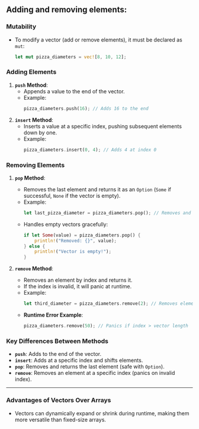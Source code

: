 ## Adding and removing elements: 

### **Mutability**
- To modify a vector (add or remove elements), it must be declared as `mut`:
  ```rust
  let mut pizza_diameters = vec![8, 10, 12];
  ```

### **Adding Elements**
1. **`push` Method**:  
   - Appends a value to the end of the vector.
   - Example:
     ```rust
     pizza_diameters.push(16); // Adds 16 to the end
     ```
2. **`insert` Method**:  
   - Inserts a value at a specific index, pushing subsequent elements down by one.
   - Example:
     ```rust
     pizza_diameters.insert(0, 4); // Adds 4 at index 0
     ```

### **Removing Elements**
1. **`pop` Method**:  
   - Removes the last element and returns it as an `Option` (`Some` if successful, `None` if the vector is empty).
   - Example:
     ```rust
     let last_pizza_diameter = pizza_diameters.pop(); // Removes and returns the last value
     ```
   - Handles empty vectors gracefully:
     ```rust
     if let Some(value) = pizza_diameters.pop() {
         println!("Removed: {}", value);
     } else {
         println!("Vector is empty!");
     }
     ```

2. **`remove` Method**:  
   - Removes an element by index and returns it.
   - If the index is invalid, it will panic at runtime.
   - Example:
     ```rust
     let third_diameter = pizza_diameters.remove(2); // Removes element at index 2
     ```
   - **Runtime Error Example**:
     ```rust
     pizza_diameters.remove(50); // Panics if index > vector length
     ```

### **Key Differences Between Methods**
- **`push`**: Adds to the end of the vector.
- **`insert`**: Adds at a specific index and shifts elements.
- **`pop`**: Removes and returns the last element (safe with `Option`).
- **`remove`**: Removes an element at a specific index (panics on invalid index).

---

### **Advantages of Vectors Over Arrays**
- Vectors can dynamically expand or shrink during runtime, making them more versatile than fixed-size arrays.
